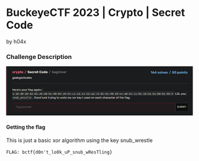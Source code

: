 # BuckeyeCTF 2023 | Crypto | Secret Code

by h04x

### Challenge Description 

![](./description.png)

#### Getting the flag

This is just a basic xor algorithm using the key snub_wrestle

[](./flag.png)

`FLAG: bctf{d0n't_lo0k_uP_snub_wResTling}`